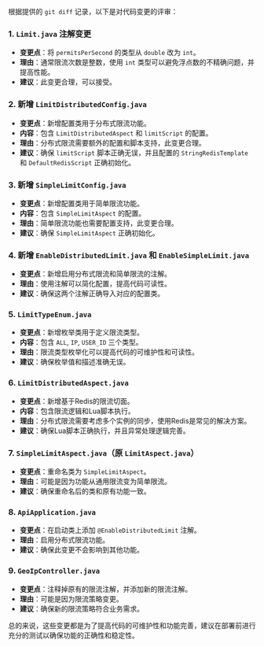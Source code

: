 根据提供的 `git diff` 记录，以下是对代码变更的评审：

### 1. `Limit.java` 注解变更

- **变更点**：将 `permitsPerSecond` 的类型从 `double` 改为 `int`。
- **理由**：通常限流次数是整数，使用 `int` 类型可以避免浮点数的不精确问题，并提高性能。
- **建议**：此变更合理，可以接受。

### 2. 新增 `LimitDistributedConfig.java`

- **变更点**：新增配置类用于分布式限流功能。
- **内容**：包含 `LimitDistributedAspect` 和 `limitScript` 的配置。
- **理由**：分布式限流需要额外的配置和脚本支持，此变更合理。
- **建议**：确保 `limitScript` 脚本正确无误，并且配置的 `StringRedisTemplate` 和 `DefaultRedisScript` 正确初始化。

### 3. 新增 `SimpleLimitConfig.java`

- **变更点**：新增配置类用于简单限流功能。
- **内容**：包含 `SimpleLimitAspect` 的配置。
- **理由**：简单限流功能也需要配置支持，此变更合理。
- **建议**：确保 `SimpleLimitAspect` 正确初始化。

### 4. 新增 `EnableDistributedLimit.java` 和 `EnableSimpleLimit.java`

- **变更点**：新增启用分布式限流和简单限流的注解。
- **理由**：使用注解可以简化配置，提高代码可读性。
- **建议**：确保这两个注解正确导入对应的配置类。

### 5. `LimitTypeEnum.java`

- **变更点**：新增枚举类用于定义限流类型。
- **内容**：包含 `ALL`, `IP`, `USER_ID` 三个类型。
- **理由**：限流类型枚举化可以提高代码的可维护性和可读性。
- **建议**：确保枚举值和描述准确无误。

### 6. `LimitDistributedAspect.java`

- **变更点**：新增基于Redis的限流切面。
- **内容**：包含限流逻辑和Lua脚本执行。
- **理由**：分布式限流需要考虑多个实例的同步，使用Redis是常见的解决方案。
- **建议**：确保Lua脚本正确执行，并且异常处理逻辑完善。

### 7. `SimpleLimitAspect.java`（原 `LimitAspect.java`）

- **变更点**：重命名类为 `SimpleLimitAspect`。
- **理由**：可能是因为功能从通用限流变为简单限流。
- **建议**：确保重命名后的类和原有功能一致。

### 8. `ApiApplication.java`

- **变更点**：在启动类上添加 `@EnableDistributedLimit` 注解。
- **理由**：启用分布式限流功能。
- **建议**：确保此变更不会影响到其他功能。

### 9. `GeoIpController.java`

- **变更点**：注释掉原有的限流注解，并添加新的限流注解。
- **理由**：可能是因为限流策略变更。
- **建议**：确保新的限流策略符合业务需求。

总的来说，这些变更都是为了提高代码的可维护性和功能完善，建议在部署前进行充分的测试以确保功能的正确性和稳定性。
